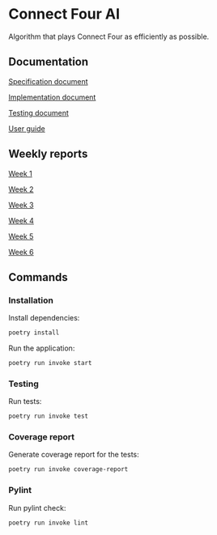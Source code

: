 # Connect Four AI

Algorithm that plays Connect Four as efficiently as possible.

## Documentation

[Specification document](https://github.com/minttugomez/connect4/blob/main/connect4/documentation/specification.md)

[Implementation document](https://github.com/minttugomez/connect4/blob/main/connect4/documentation/implementation.md)

[Testing document](https://github.com/minttugomez/connect4/blob/main/connect4/documentation/testing.md)

[User guide](https://github.com/minttugomez/connect4/blob/main/connect4/documentation/userGuide.md)

## Weekly reports

[Week 1](https://github.com/minttugomez/connect4/blob/main/connect4/documentation/weekly%20reports/week1.md)

[Week 2](https://github.com/minttugomez/connect4/blob/main/connect4/documentation/weekly%20reports/week2.md)

[Week 3](https://github.com/minttugomez/connect4/blob/main/connect4/documentation/weekly%20reports/week3.md)

[Week 4](https://github.com/minttugomez/connect4/blob/main/connect4/documentation/weekly%20reports/week4.md)

[Week 5](https://github.com/minttugomez/connect4/blob/main/connect4/documentation/weekly%20reports/week5.md)

[Week 6](https://github.com/minttugomez/connect4/blob/main/connect4/documentation/weekly%20reports/week6.md)

## Commands

### Installation

Install dependencies:

```bash
poetry install
```

Run the application:

```bash
poetry run invoke start
```

### Testing

Run tests:

```bash
poetry run invoke test
```

### Coverage report

Generate coverage report for the tests:

```bash
poetry run invoke coverage-report
```

### Pylint

Run pylint check:

```bash
poetry run invoke lint
```